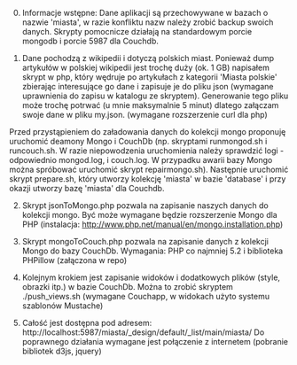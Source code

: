 0. Informacje wstępne:
Dane aplikacji są przechowywane w bazach o nazwie 'miasta', w razie konfliktu nazw należy zrobić backup swoich danych.
Skrypty pomocnicze działają na standardowym porcie mongodb i porcie 5987 dla Couchdb.

1. Dane pochodzą z wikipedii i dotyczą polskich miast. Ponieważ dump artykułów w polskiej wikipedii jest trochę duży (ok. 1 GB) napisałem skrypt w php, który wędruje po artykułach z kategorii 'Miasta polskie' zbierając interesujące go dane i zapisuje je do pliku json (wymagane uprawnienia do zapisu w katalogu ze skryptem). Generowanie tego pliku może trochę potrwać (u mnie maksymalnie 5 minut) dlatego załączam swoje dane w pliku my.json. (wymagane rozszerzenie curl dla php)

Przed przystąpieniem do załadowania danych do kolekcji mongo proponuję uruchomić deamony Mongo i CouchDb (np. skryptami runmongod.sh i runcouch.sh. W razie niepowodzenia uruchomienia należy sprawdzić logi - odpowiednio mongod.log, i couch.log. W przypadku awarii bazy Mongo można spróbować uruchomić skrypt repairmongo.sh). Następnie uruchomić skrypt prepare.sh, który utworzy kolekcję 'miasta' w bazie 'database' i przy okazji utworzy bazę 'miasta' dla Couchdb.

2. Skrypt jsonToMongo.php pozwala na zapisanie naszych danych do kolekcji mongo. Być może wymagane będzie rozszerzenie Mongo dla PHP (instalacja: http://www.php.net/manual/en/mongo.installation.php)

3. Skrypt mongoToCouch.php pozwala na zapisanie danych z kolekcji Mongo do bazy CouchDb. Wymagania: PHP co najmniej 5.2 i biblioteka PHPillow (załączona w repo)

4. Kolejnym krokiem jest zapisanie widoków i dodatkowych plików (style, obrazki itp.) w bazie CouchDb. Można to zrobić skryptem ./push_views.sh (wymagane Couchapp, w widokach użyto systemu szablonów Mustache)

5. Całość jest dostępna pod adresem:
http://localhost:5987/miasta/_design/default/_list/main/miasta/ Do poprawnego działania wymagane jest połączenie z internetem (pobranie bibliotek d3js, jquery)
